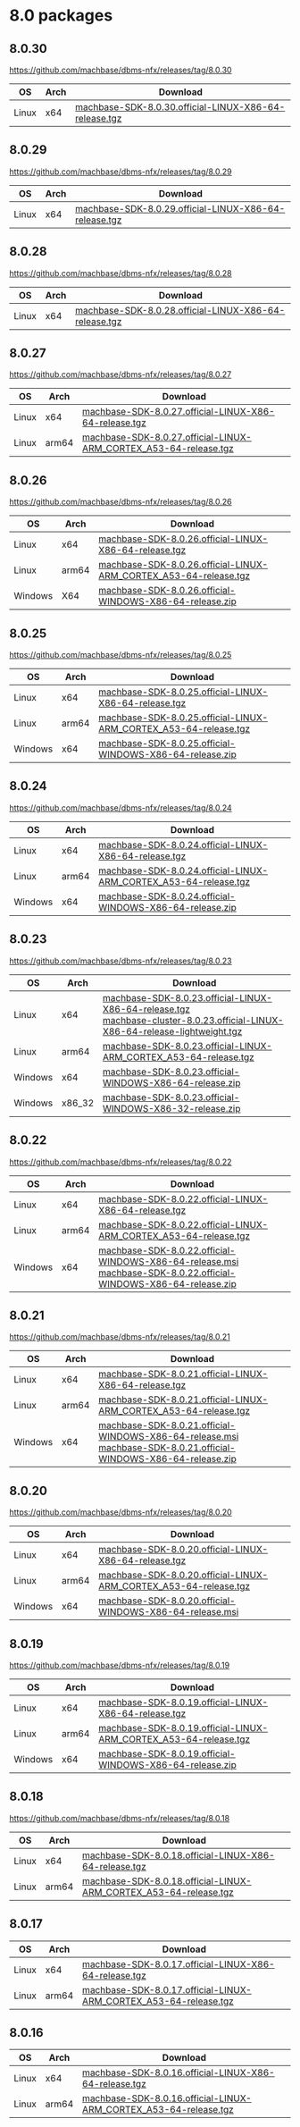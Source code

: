 # 8.0 packages

## 8.0.30

https://github.com/machbase/dbms-nfx/releases/tag/8.0.30

|OS|Arch|Download|
|--|--|--|
|Linux|x64|[machbase-SDK-8.0.30.official-LINUX-X86-64-release.tgz](https://github.com/machbase/packages/releases/download/8.0.30/machbase-SDK-8.0.30.official-LINUX-X86-64-release.tgz)|


## 8.0.29

https://github.com/machbase/dbms-nfx/releases/tag/8.0.29

|OS|Arch|Download|
|--|--|--|
|Linux|x64|[machbase-SDK-8.0.29.official-LINUX-X86-64-release.tgz](https://github.com/machbase/packages/releases/download/8.0.29/machbase-SDK-8.0.29.official-LINUX-X86-64-release.tgz)|

## 8.0.28

https://github.com/machbase/dbms-nfx/releases/tag/8.0.28

|OS|Arch|Download|
|--|--|--|
|Linux|x64|[machbase-SDK-8.0.28.official-LINUX-X86-64-release.tgz](https://github.com/machbase/packages/releases/download/8.0.28/machbase-SDK-8.0.28.official-LINUX-X86-64-release.tgz)|

## 8.0.27
https://github.com/machbase/dbms-nfx/releases/tag/8.0.27

|OS|Arch|Download|
|--|--|--|
|Linux|x64|[machbase-SDK-8.0.27.official-LINUX-X86-64-release.tgz](https://github.com/machbase/packages/releases/download/8.0.27/machbase-SDK-8.0.27.official-LINUX-X86-64-release.tgz)|
|Linux|arm64|[machbase-SDK-8.0.27.official-LINUX-ARM_CORTEX_A53-64-release.tgz](https://github.com/machbase/packages/releases/download/8.0.27/machbase-SDK-8.0.27.official-LINUX-ARM_CORTEX_A53-64-release.tgz)|

## 8.0.26

https://github.com/machbase/dbms-nfx/releases/tag/8.0.26

|OS|Arch|Download|
|--|--|--|
|Linux|x64|[machbase-SDK-8.0.26.official-LINUX-X86-64-release.tgz](https://github.com/machbase/packages/releases/download/8.0.26/machbase-SDK-8.0.26.official-LINUX-X86-64-release.tgz)|
|Linux|arm64|[machbase-SDK-8.0.26.official-LINUX-ARM_CORTEX_A53-64-release.tgz](https://github.com/machbase/packages/releases/download/8.0.26/machbase-SDK-8.0.26.official-LINUX-ARM_CORTEX_A53-64-release.tgz)|
|Windows|X64|[machbase-SDK-8.0.26.official-WINDOWS-X86-64-release.zip](https://github.com/machbase/packages/releases/download/8.0.26/machbase-SDK-8.0.26.official-WINDOWS-X86-64-release.zip)|

## 8.0.25

https://github.com/machbase/dbms-nfx/releases/tag/8.0.25

|OS|Arch|Download|
|--|--|--|
|Linux|x64|[machbase-SDK-8.0.25.official-LINUX-X86-64-release.tgz](https://github.com/machbase/packages/releases/download/8.0.25/machbase-SDK-8.0.25.official-LINUX-X86-64-release.tgz)|
|Linux|arm64|[machbase-SDK-8.0.25.official-LINUX-ARM_CORTEX_A53-64-release.tgz](https://github.com/machbase/packages/releases/download/8.0.25/machbase-SDK-8.0.25.official-LINUX-ARM_CORTEX_A53-64-release.tgz)|
|Windows|x64|[machbase-SDK-8.0.25.official-WINDOWS-X86-64-release.zip](https://github.com/machbase/packages/releases/download/8.0.25/machbase-SDK-8.0.25.official-WINDOWS-X86-64-release.zip)|

## 8.0.24

https://github.com/machbase/dbms-nfx/releases/tag/8.0.24

|OS|Arch|Download|
|--|--|--|
|Linux|x64|[machbase-SDK-8.0.24.official-LINUX-X86-64-release.tgz](https://github.com/machbase/packages/releases/download/8.0.24/machbase-SDK-8.0.24.official-LINUX-X86-64-release.tgz)|
|Linux|arm64|[machbase-SDK-8.0.24.official-LINUX-ARM_CORTEX_A53-64-release.tgz](https://github.com/machbase/packages/releases/download/8.0.24/machbase-SDK-8.0.24.official-LINUX-ARM_CORTEX_A53-64-release.tgz)|
|Windows|x64|[machbase-SDK-8.0.24.official-WINDOWS-X86-64-release.zip](https://github.com/machbase/packages/releases/download/8.0.24/machbase-SDK-8.0.24.official-WINDOWS-X86-64-release.zip)|

## 8.0.23

https://github.com/machbase/dbms-nfx/releases/tag/8.0.23

|OS|Arch|Download|
|--|--|--|
|Linux|x64|[machbase-SDK-8.0.23.official-LINUX-X86-64-release.tgz](https://github.com/machbase/packages/releases/download/8.0.23/machbase-SDK-8.0.23.official-LINUX-X86-64-release.tgz)<br>[machbase-cluster-8.0.23.official-LINUX-X86-64-release-lightweight.tgz](https://github.com/machbase/packages/releases/download/8.0.23/machbase-cluster-8.0.23.official-LINUX-X86-64-release-lightweight.tgz)|
|Linux|arm64|[machbase-SDK-8.0.23.official-LINUX-ARM_CORTEX_A53-64-release.tgz](https://github.com/machbase/packages/releases/download/8.0.23/machbase-SDK-8.0.23.official-LINUX-X86-64-release.tgz)|
|Windows|x64|[machbase-SDK-8.0.23.official-WINDOWS-X86-64-release.zip](https://github.com/machbase/packages/releases/download/8.0.23/machbase-SDK-8.0.23.official-WINDOWS-X86-64-release.zip)|
|Windows|x86_32|[machbase-SDK-8.0.23.official-WINDOWS-X86-32-release.zip](https://github.com/machbase/packages/releases/download/8.0.23/machbase-SDK-8.0.23.official-WINDOWS-X86-32-release.zip)|


## 8.0.22

https://github.com/machbase/dbms-nfx/releases/tag/8.0.22

|OS|Arch|Download|
|--|--|--|
|Linux|x64|[machbase-SDK-8.0.22.official-LINUX-X86-64-release.tgz](https://github.com/machbase/packages/releases/download/8.0.22/machbase-SDK-8.0.22.official-LINUX-X86-64-release.tgz)|
|Linux|arm64|[machbase-SDK-8.0.22.official-LINUX-ARM_CORTEX_A53-64-release.tgz](https://github.com/machbase/packages/releases/download/8.0.22/machbase-SDK-8.0.22.official-LINUX-ARM_CORTEX_A53-64-release.tgz)|
|Windows|x64|[machbase-SDK-8.0.22.official-WINDOWS-X86-64-release.msi](https://github.com/machbase/packages/releases/download/8.0.22/machbase-SDK-8.0.22.official-WINDOWS-X86-64-release.msi)<br>[machbase-SDK-8.0.22.official-WINDOWS-X86-64-release.zip](https://github.com/machbase/packages/releases/download/8.0.22/machbase-SDK-8.0.22.official-WINDOWS-X86-64-release.zip)|

## 8.0.21

https://github.com/machbase/dbms-nfx/releases/tag/8.0.21

|OS|Arch|Download|
|--|--|--|
|Linux|x64|[machbase-SDK-8.0.21.official-LINUX-X86-64-release.tgz](https://github.com/machbase/packages/releases/download/8.0.21/machbase-SDK-8.0.21.official-LINUX-X86-64-release.tgz)|
|Linux|arm64|[machbase-SDK-8.0.21.official-LINUX-ARM_CORTEX_A53-64-release.tgz](https://github.com/machbase/packages/releases/download/8.0.21/machbase-SDK-8.0.21.official-LINUX-ARM_CORTEX_A53-64-release.tgz)|
|Windows|x64|[machbase-SDK-8.0.21.official-WINDOWS-X86-64-release.msi](https://github.com/machbase/packages/releases/download/8.0.21/machbase-SDK-8.0.21.official-WINDOWS-X86-64-release.msi)<br>[machbase-SDK-8.0.21.official-WINDOWS-X86-64-release.zip](https://github.com/machbase/packages/releases/download/8.0.21/machbase-SDK-8.0.21.official-WINDOWS-X86-64-release.zip)|

## 8.0.20

https://github.com/machbase/dbms-nfx/releases/tag/8.0.20

|OS|Arch|Download|
|--|--|--|
|Linux|x64|[machbase-SDK-8.0.20.official-LINUX-X86-64-release.tgz](https://github.com/machbase/packages/releases/download/8.0.20/machbase-SDK-8.0.20.official-LINUX-X86-64-release.tgz)|
|Linux|arm64|[machbase-SDK-8.0.20.official-LINUX-ARM_CORTEX_A53-64-release.tgz](https://github.com/machbase/packages/releases/download/8.0.20/machbase-SDK-8.0.20.official-LINUX-ARM_CORTEX_A53-64-release.tgz)|
|Windows|x64|[machbase-SDK-8.0.20.official-WINDOWS-X86-64-release.msi](https://github.com/machbase/packages/releases/download/8.0.20/machbase-SDK-8.0.20.official-WINDOWS-X86-64-release.msi)|

## 8.0.19

https://github.com/machbase/dbms-nfx/releases/tag/8.0.19

|OS|Arch|Download|
|--|--|--|
|Linux|x64|[machbase-SDK-8.0.19.official-LINUX-X86-64-release.tgz](https://github.com/machbase/packages/releases/download/8.0.19/machbase-SDK-8.0.19.official-LINUX-X86-64-release.tgz)|
|Linux|arm64|[machbase-SDK-8.0.19.official-LINUX-ARM_CORTEX_A53-64-release.tgz](https://github.com/machbase/packages/releases/download/8.0.19/machbase-SDK-8.0.19.official-LINUX-ARM_CORTEX_A53-64-release.tgz)|
|Windows|x64|[machbase-SDK-8.0.19.official-WINDOWS-X86-64-release.zip](https://github.com/machbase/packages/releases/download/8.0.19/machbase-SDK-8.0.19.official-WINDOWS-X86-64-release.zip)|

## 8.0.18

https://github.com/machbase/dbms-nfx/releases/tag/8.0.18

|OS|Arch|Download|
|--|--|--|
|Linux|x64|[machbase-SDK-8.0.18.official-LINUX-X86-64-release.tgz](https://github.com/machbase/packages/releases/download/8.0.18/machbase-SDK-8.0.18.official-LINUX-X86-64-release.tgz)|
|Linux|arm64|[machbase-SDK-8.0.18.official-LINUX-ARM_CORTEX_A53-64-release.tgz](https://github.com/machbase/packages/releases/download/8.0.18/machbase-SDK-8.0.18.official-LINUX-ARM_CORTEX_A53-64-release.tgz)|

## 8.0.17

|OS|Arch|Download|
|--|--|--|
|Linux|x64|[machbase-SDK-8.0.17.official-LINUX-X86-64-release.tgz](https://github.com/machbase/packages/releases/download/8.0.17/machbase-SDK-8.0.17.official-LINUX-X86-64-release.tgz)|
|Linux|arm64|[machbase-SDK-8.0.17.official-LINUX-ARM_CORTEX_A53-64-release.tgz](https://github.com/machbase/packages/releases/download/8.0.17/machbase-SDK-8.0.17.official-LINUX-ARM_CORTEX_A53-64-release.tgz)|


## 8.0.16

|OS|Arch|Download|
|--|--|--|
|Linux|x64|[machbase-SDK-8.0.16.official-LINUX-X86-64-release.tgz](https://github.com/machbase/packages/releases/download/8.0.16/machbase-SDK-8.0.16.official-LINUX-X86-64-release.tgz)|
|Linux|arm64|[machbase-SDK-8.0.16.official-LINUX-ARM_CORTEX_A53-64-release.tgz](https://github.com/machbase/packages/releases/download/8.0.16/machbase-SDK-8.0.16.official-LINUX-ARM_CORTEX_A53-64-release.tgz)|

